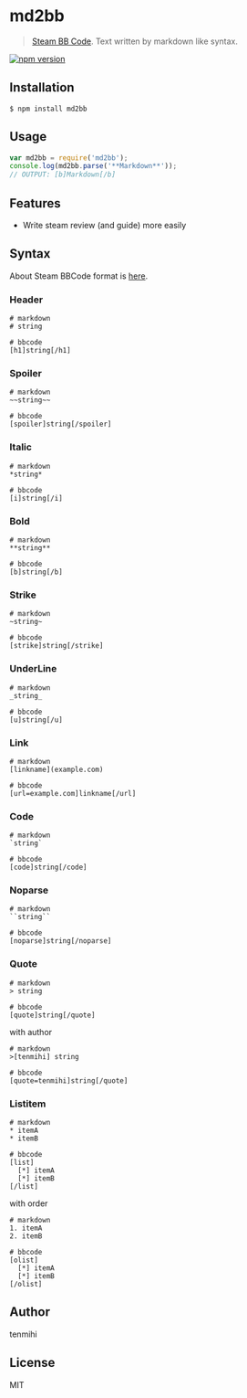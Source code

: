 # md2bb

> [Steam BB Code](http://steamcommunity.com/comment/WorkshopItem/formattinghelp). Text written by markdown like syntax.

[![npm version](https://badge.fury.io/js/md2bb.svg)](https://badge.fury.io/js/md2bb)

## Installation

```console
$ npm install md2bb
```

## Usage

```js
var md2bb = require('md2bb');
console.log(md2bb.parse('**Markdown**'));
// OUTPUT: [b]Markdown[/b]
```

## Features

- Write steam review (and guide) more easily

## Syntax

About Steam BBCode format is [here](http://steamcommunity.com/comment/WorkshopItem/formattinghelp).

### Header

```
# markdown
# string

# bbcode
[h1]string[/h1]
```

### Spoiler

```
# markdown
~~string~~

# bbcode
[spoiler]string[/spoiler]
```

### Italic

```
# markdown
*string*

# bbcode
[i]string[/i]
```

### Bold

```
# markdown
**string**

# bbcode
[b]string[/b]
```

### Strike

```
# markdown
~string~

# bbcode
[strike]string[/strike]
```

### UnderLine

```
# markdown
_string_

# bbcode
[u]string[/u]
```

### Link

```
# markdown
[linkname](example.com)

# bbcode
[url=example.com]linkname[/url]
```

### Code

```
# markdown
`string`

# bbcode
[code]string[/code]
```

### Noparse

```
# markdown
``string``

# bbcode
[noparse]string[/noparse]
```

### Quote

```
# markdown
> string

# bbcode
[quote]string[/quote]
```

with author

```
# markdown
>[tenmihi] string

# bbcode
[quote=tenmihi]string[/quote]
```

### Listitem

```
# markdown
* itemA
* itemB

# bbcode
[list]
  [*] itemA
  [*] itemB
[/list]
```

with order

```
# markdown
1. itemA
2. itemB

# bbcode
[olist]
  [*] itemA
  [*] itemB
[/olist]
```

## Author

tenmihi

## License

MIT
